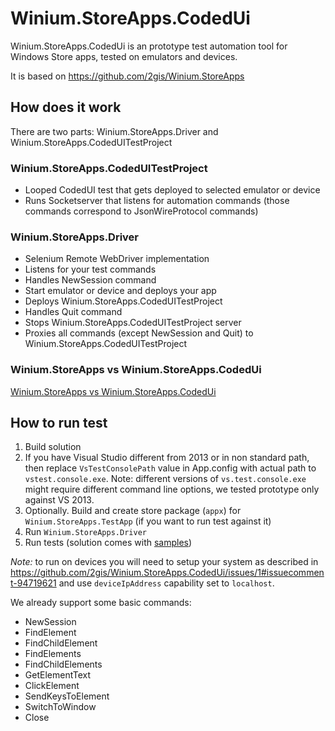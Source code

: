 # Winium.StoreApps.CodedUi

Winium.StoreApps.CodedUi is an prototype test automation tool for Windows Store apps, tested on emulators and devices.

It is based on https://github.com/2gis/Winium.StoreApps

## How does it work

There are two parts: Winium.StoreApps.Driver and Winium.StoreApps.CodedUITestProject

### Winium.StoreApps.CodedUITestProject
- Looped CodedUI test that gets deployed to selected emulator or device
- Runs Socketserver that listens for automation commands (those commands correspond to JsonWireProtocol commands)

### Winium.StoreApps.Driver
- Selenium Remote WebDriver implementation
- Listens for your test commands
- Handles NewSession command
 - Start emulator or device and deploys your app
 - Deploys Winium.StoreApps.CodedUITestProject
-  Handles Quit command
 - Stops Winium.StoreApps.CodedUITestProject server
- Proxies all commands (except NewSession and Quit) to Winium.StoreApps.CodedUITestProject

### Winium.StoreApps vs Winium.StoreApps.CodedUi
[Winium.StoreApps vs Winium.StoreApps.CodedUi](https://github.com/2gis/Winium/wiki/Winium.StoreApps-vs-Winium.StoreApps.CodedUi)

## How to run test

1. Build solution
2. If you have Visual Studio different from 2013 or in non standard path, then replace `VsTestConsolePath` value in App.config with actual path to `vstest.console.exe`. Note: different versions of `vs.test.console.exe` might require different command line options, we tested prototype only against VS 2013.
3. Optionally. Build and create store package (`appx`) for `Winium.StoreApps.TestApp` (if you want to run test against it)
4. Run `Winium.StoreApps.Driver`
5. Run tests (solution comes with [samples](TestExamples/test_sample.py))
 
*Note:* to run on devices you will need to setup your system as described in https://github.com/2gis/Winium.StoreApps.CodedUi/issues/1#issuecomment-94719621 and use `deviceIpAddress` capability set to `localhost`.

We already support some basic commands:
- NewSession
- FindElement
- FindChildElement
- FindElements
- FindChildElements
- GetElementText
- ClickElement
- SendKeysToElement
- SwitchToWindow
- Close
